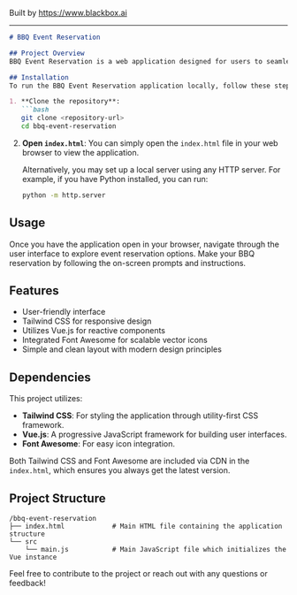
Built by https://www.blackbox.ai

---

```markdown
# BBQ Event Reservation

## Project Overview
BBQ Event Reservation is a web application designed for users to seamlessly reserve their spots for exciting barbecue events. The application is built using modern web technologies, offering a clean user interface and responsive design to enhance user experience.

## Installation
To run the BBQ Event Reservation application locally, follow these steps:

1. **Clone the repository**:
   ```bash
   git clone <repository-url>
   cd bbq-event-reservation
   ```

2. **Open `index.html`**:
   You can simply open the `index.html` file in your web browser to view the application.

   Alternatively, you may set up a local server using any HTTP server. For example, if you have Python installed, you can run:
   ```bash
   python -m http.server
   ```

## Usage
Once you have the application open in your browser, navigate through the user interface to explore event reservation options. Make your BBQ reservation by following the on-screen prompts and instructions.

## Features
- User-friendly interface
- Tailwind CSS for responsive design
- Utilizes Vue.js for reactive components
- Integrated Font Awesome for scalable vector icons
- Simple and clean layout with modern design principles

## Dependencies
This project utilizes:
- **Tailwind CSS**: For styling the application through utility-first CSS framework.
- **Vue.js**: A progressive JavaScript framework for building user interfaces.
- **Font Awesome**: For easy icon integration.

Both Tailwind CSS and Font Awesome are included via CDN in the `index.html`, which ensures you always get the latest version.

## Project Structure
```
/bbq-event-reservation
├── index.html            # Main HTML file containing the application structure
└── src
    └── main.js           # Main JavaScript file which initializes the Vue instance
```

Feel free to contribute to the project or reach out with any questions or feedback!
```